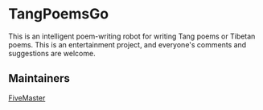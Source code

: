 # TangPoemsGo

This is an intelligent poem-writing robot for writing Tang poems or Tibetan poems. This is an entertainment project, and everyone's comments and suggestions are welcome.



## Maintainers

[FiveMaster](https://github.com/FiveMaster)